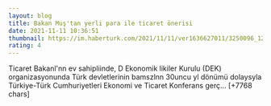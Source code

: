 ```yaml
--- 
layout: blog
title: Bakan Muş'tan yerli para ile ticaret önerisi
date: 2021-11-11 10:36:51
thumbnail: https://im.haberturk.com/2021/11/11/ver1636627011/3250096_1200x627.jpg
rating: 4
---
```

Ticaret Bakanl'nn ev sahipliinde, D Ekonomik likiler Kurulu (DEK) organizasyonunda Türk devletlerinin bamszlnn 30uncu yl dönümü dolaysyla Türkiye-Türk Cumhuriyetleri Ekonomi ve Ticaret Konferans gerç… [+7768 chars]